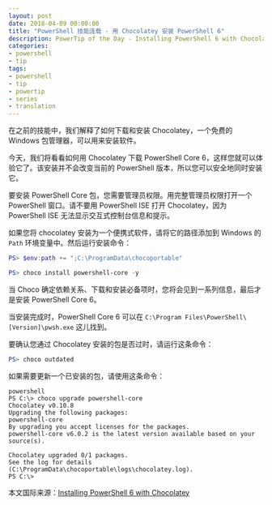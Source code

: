 ```yaml
---
layout: post
date: 2018-04-09 00:00:00
title: "PowerShell 技能连载 - 用 Chocolatey 安装 PowerShell 6"
description: PowerTip of the Day - Installing PowerShell 6 with Chocolatey
categories:
- powershell
- tip
tags:
- powershell
- tip
- powertip
- series
- translation
---
```

在之前的技能中，我们解释了如何下载和安装 Chocolatey，一个免费的 Windows 包管理器，可以用来安装软件。

今天，我们将看看如何用 Chocolatey 下载 PowerShell Core 6，这样您就可以体验它了。该安装并不会改变当前的 PowerShell 版本，所以您可以安全地同时安装它。

要安装 PowerShell Core 包，您需要管理员权限。用完整管理员权限打开一个 PowerShell 窗口。请不要用 PowerShell ISE 打开 Chocolatey，因为 PowerShell ISE 无法显示交互式控制台信息和提示。

如果您将 chocolatey 安装为一个便携式软件，请将它的路径添加到 Windows 的 `Path` 环境变量中。然后运行安装命令：

```powershell
PS> $env:path += ";C:\ProgramData\chocoportable"

PS> choco install powershell-core -y
```

当 Choco 确定依赖关系、下载和安装必备项时，您将会见到一系列信息，最后才是安装 PowerShell Core 6。

当安装完成时，PowerShell Core 6 可以在 `C:\Program Files\PowerShell\[Version]\pwsh.exe` 这儿找到。

要确认您通过 Chocolatey 安装的包是否过时，请运行这条命令：

```powershell
PS> choco outdated
```

如果需要更新一个已安装的包，请使用这条命令：

    powershell
    PS C:\> choco upgrade powershell-core
    Chocolatey v0.10.8
    Upgrading the following packages:
    powershell-core
    By upgrading you accept licenses for the packages.
    powershell-core v6.0.2 is the latest version available based on your source(s).

    Chocolatey upgraded 0/1 packages.
    See the log for details (C:\ProgramData\chocoportable\logs\chocolatey.log).
    PS C:\>

<!--more-->
本文国际来源：[Installing PowerShell 6 with Chocolatey](http://community.idera.com/powershell/powertips/b/tips/posts/installing-powershell-6-with-chocolatey)

